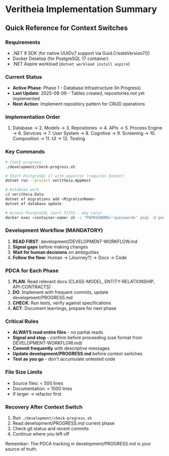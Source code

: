 # Veritheia Implementation Summary

## Quick Reference for Context Switches

### Requirements
- .NET 9 SDK (for native UUIDv7 support via Guid.CreateVersion7())
- Docker Desktop (for PostgreSQL 17 container)
- .NET Aspire workload (`dotnet workload install aspire`)

### Current Status
- **Active Phase**: Phase 1 - Database Infrastructure (In Progress)
- **Last Update**: 2025-08-09 - Tables created, repositories not yet implemented
- **Next Action**: Implement repository pattern for CRUD operations

### Implementation Order
1. Database → 2. Models → 3. Repositories → 4. APIs → 5. Process Engine → 6. Services → 7. User System → 8. Cognitive → 9. Screening → 10. Composition → 11. UI → 12. Testing

### Key Commands
```bash
# Check progress
./development/check-progress.sh

# Start PostgreSQL 17 with pgvector (requires Docker)
dotnet run --project veritheia.AppHost

# Database work 
cd veritheia.Data
dotnet ef migrations add <MigrationName>
dotnet ef database update

# Access PostgreSQL (port 57233 - may vary)
docker exec <container-name> sh -c "PGPASSWORD='<password>' psql -U postgres -d veritheiadb"
```

### Development Workflow (MANDATORY)
1. **READ FIRST**: development/DEVELOPMENT-WORKFLOW.md
2. **Signal gaps** before making changes
3. **Wait for human decisions** on ambiguities
4. **Follow the flow**: Human → [Journey?] → Docs → Code

### PDCA for Each Phase
1. **PLAN**: Read relevant docs (CLASS-MODEL, ENTITY-RELATIONSHIP, API-CONTRACTS)
2. **DO**: Implement with frequent commits, update development/PROGRESS.md
3. **CHECK**: Run tests, verify against specifications
4. **ACT**: Document learnings, prepare for next phase

### Critical Rules
- **ALWAYS read entire files** - no partial reads
- **Signal and stop** - confirm before proceeding (use format from DEVELOPMENT-WORKFLOW.md)
- **Commit frequently** with descriptive messages
- **Update development/PROGRESS.md** before context switches
- **Test as you go** - don't accumulate untested code

### File Size Limits
- Source files: < 500 lines
- Documentation: < 1000 lines
- If larger → refactor first

### Recovery After Context Switch
1. Run `./development/check-progress.sh`
2. Read development/PROGRESS.md current phase
3. Check git status and recent commits
4. Continue where you left off

Remember: The PDCA tracking in development/PROGRESS.md is your source of truth.